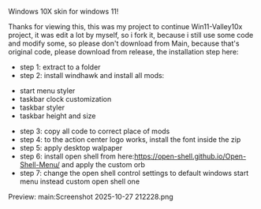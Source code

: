 Windows 10X skin for windows 11!

Thanks for viewing this, this was my project to continue Win11-Valley10x project, it was edit a lot by myself, so i fork it, because i still use some code and modify some, so please don't download from Main, because that's original code, please download from release, the installation step here:
+ step 1: extract to a folder
+ step 2: install windhawk and install all mods:
- start menu styler
- taskbar clock customization
- taskbar styler
- taskbar height and size
+ step 3: copy all code to correct place of mods
+ step 4: to the action center logo works, install the font inside the zip
+ step 5: apply desktop walpaper
+ step 6: install open shell from here:https://open-shell.github.io/Open-Shell-Menu/ and apply the custom orb
+ step 7: change the open shell control settings to default windows start menu instead custom open shell one


Preview:
main:Screenshot 2025-10-27 212228.png
